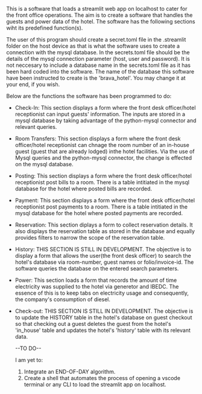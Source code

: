 This is a software that loads a streamlit web app on localhost to cater for the front office operations.
The aim is to create a software that handles the guests and power data of the hotel. The software has the following sections wiht its predefined function(s).

The user of this program should create a secret.toml file in the .streamlit folder on the host device as that is what the software uses to create a connection with the mysql database. 
In the secrets.toml file should be the details of the mysql connection parameter (host, user and password). It is not neccesary to include a database name in the secrets.toml file as it has been hard coded into the software. The name of the database this software have been instructed to create is the 'brava_hotel'. You may change it at your end, if you wish.

Below are the functions the software has been programmed to do:

- Check-In: This section displays a form where the front desk officer/hotel receptionist can input guests' information. 
  The inputs are stored in a mysql database by taking advantage of the python-mysql connector and relevant queries.

- Room Transfers: This section displays a form where the front desk officer/hotel receptionist can chnage the room number of an in-house guest (guest that are already lodged) inthe hotel facilities. Via the use of Mysql queries and the python-mysql connector, the change is effected on the mysql database.

- Posting: This section displays a form where the front desk officer/hotel receptionist post bills to a room. There is a table intitiated in the mysql database for the hotel where posted bills are recorded.

- Payment: This section displays a form where the front desk officer/hotel receptionist post payments to a room. There is a table intitiated in the mysql database for the hotel where posted payments are recorded.

- Reservation: This section diplays a form to collect reservation details. It also displays the reservation table  as stored in the database and equally provides filters to narrow the scope of the reservation table.

- History: THIS SECTION IS STILL IN DEVELOPMENT. The objective is to display a form that allows the user(the front desk officer) to search the hotel's database via room-number,
  guest names or folio/invoice-id. The software queries the database on the entered search parameters.

- Power: This section loads a form that records the amount of time electricity was supplied to the hotel via generetor and IBEDC. The essence of this is to keep tabs on
  electricity usage and consequently, the company's consumption of diesel.

- Check-out: THIS SECTION IS STILL IN DEVELOPMENT. The objective is to update the HISTORY table in the hotel's database on guest checkout so that checking out a guest deletes the
  guest from the hotel's 'in_house' table and updates the hotel's 'history' table with its relevant data.

  --TO DO--
  
  I am yet to:
  
  1. Integrate an END-OF-DAY algorithm.
  2. Create a shell that automates the process of opening a vscode terminal or any CLI to load the streamlit app on localhost.
